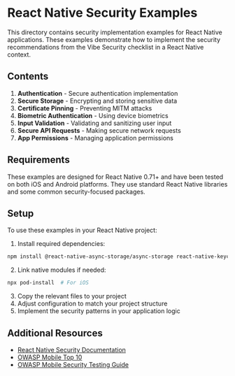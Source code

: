 # React Native Security Examples

This directory contains security implementation examples for React Native applications. These examples demonstrate how to implement the security recommendations from the Vibe Security checklist in a React Native context.

## Contents

1. **Authentication** - Secure authentication implementation
2. **Secure Storage** - Encrypting and storing sensitive data
3. **Certificate Pinning** - Preventing MITM attacks
4. **Biometric Authentication** - Using device biometrics
5. **Input Validation** - Validating and sanitizing user input
6. **Secure API Requests** - Making secure network requests
7. **App Permissions** - Managing application permissions

## Requirements

These examples are designed for React Native 0.71+ and have been tested on both iOS and Android platforms. They use standard React Native libraries and some common security-focused packages.

## Setup

To use these examples in your React Native project:

1. Install required dependencies:

```bash
npm install @react-native-async-storage/async-storage react-native-keychain @react-native-community/netinfo react-native-ssl-pinning zod react-native-biometrics
```

2. Link native modules if needed:

```bash
npx pod-install  # For iOS
```

3. Copy the relevant files to your project
4. Adjust configuration to match your project structure
5. Implement the security patterns in your application logic

## Additional Resources

- [React Native Security Documentation](https://reactnative.dev/docs/security)
- [OWASP Mobile Top 10](https://owasp.org/www-project-mobile-top-10/)
- [OWASP Mobile Security Testing Guide](https://owasp.org/www-project-mobile-security-testing-guide/)
